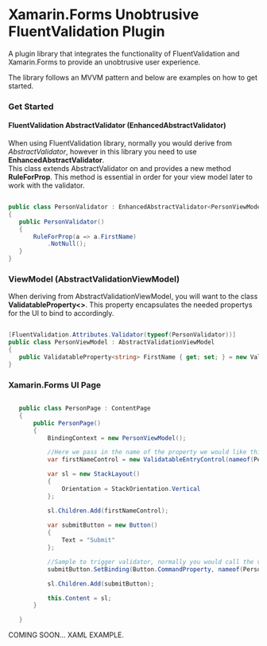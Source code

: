 # Xamarin.Forms Unobtrusive FluentValidation Plugin
A plugin library that integrates the functionality of FluentValidation and Xamarin.Forms to provide an unobtrusive user experience.

The library follows an MVVM pattern and below are examples on how to get started.  
 
 ### Get Started
 
 #### FluentValidation AbstractValidator (EnhancedAbstractValidator)
 
 When using FluentValidation library, normally you would derive from *AbstractValidator<T>*, however in this library you need to use **EnhancedAbstractValidator<T>**.  
 This class extends AbstractValidator<T> on and provides a new method **RuleForProp**.  This method is essential in order for your view model later to work with the validator.
 
 ```csharp
 
 public class PersonValidator : EnhancedAbstractValidator<PersonViewModel>
 {
	public PersonValidator()
	{
		RuleForProp(a => a.FirstName)
			.NotNull();
	} 
 }
 
 ```
 
 ### ViewModel (AbstractValidationViewModel)
 
 When deriving from AbstractValidationViewModel, you will want to the class **ValidatableProperty<>**.  This property encapsulates the needed propertys for the UI to bind to accordingly.
 
 ```csharp
 
 [FluentValidation.Attributes.Validator(typeof(PersonValidator))]
 public class PersonViewModel : AbstractValidationViewModel
 {
	public ValidatableProperty<string> FirstName { get; set; } = new ValidatableProperty<string>();
 }
 
 ```
 
 ### Xamarin.Forms UI Page
 
 ```csharp
 
	public class PersonPage : ContentPage
    {
        public PersonPage()
        {
            BindingContext = new PersonViewModel();

			//Here we pass in the name of the property we would like this control to bind to. 
            var firstNameControl = new ValidatableEntryControl(nameof(PersonViewModel.FirstName));

            var sl = new StackLayout()
            {
                Orientation = StackOrientation.Vertical
            };

            sl.Children.Add(firstNameControl);
			
            var submitButton = new Button()
			{
				Text = "Submit"
			};

			//Sample to trigger validator, normally you would call the validator from within your view model.
            submitButton.SetBinding(Button.CommandProperty, nameof(PersonViewModel.ValidateCommand));

            sl.Children.Add(submitButton);

            this.Content = sl;
        }

    }
 
 ```
 
 COMING SOON... XAML EXAMPLE.